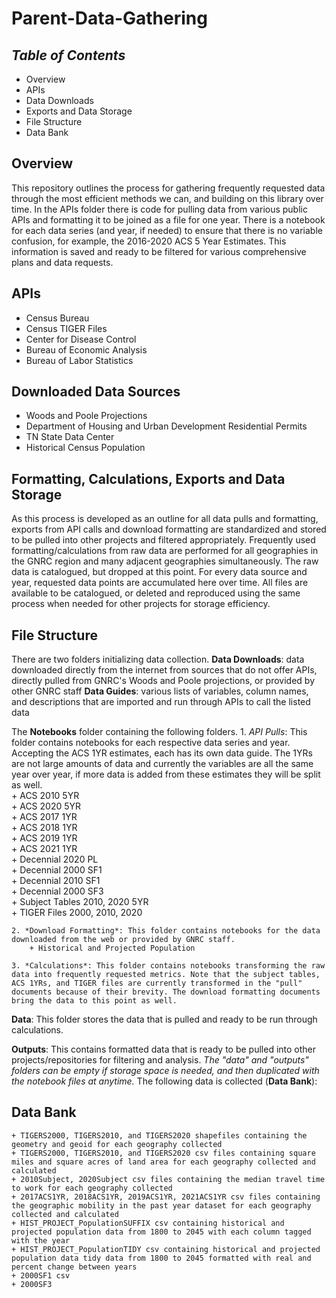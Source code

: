 # **Parent-Data-Gathering**

## *Table of Contents*  
+ Overview
+ APIs  
+ Data Downloads  
+ Exports and Data Storage
+ File Structure  
+ Data Bank   

## Overview  
This repository outlines the process for gathering frequently requested data through the most efficient methods we can, and building on this library over time. In the APIs folder there is code for pulling data from various public APIs and formatting it to be joined as a file for one year. There is a notebook for each data series (and year, if needed) to ensure that there is no variable confusion, for example, the 2016-2020 ACS 5 Year Estimates. This information is saved and ready to be filtered for various comprehensive plans and data requests.  

## APIs  
+ Census Bureau  
+ Census TIGER Files
+ Center for Disease Control  
+ Bureau of Economic Analysis  
+ Bureau of Labor Statistics  

## Downloaded Data Sources  
+ Woods and Poole Projections  
+ Department of Housing and Urban Development Residential Permits  
+ TN State Data Center  
+ Historical Census Population  

## Formatting, Calculations, Exports and Data Storage  
As this process is developed as an outline for all data pulls and formatting, exports from API calls and download formatting are standardized and stored to be pulled into other projects and filtered appropriately. Frequently used formatting/calculations from raw data are performed for all geographies in the GNRC region and many adjacent geographies simultaneously. The raw data is catalogued, but dropped at this point. For every data source and year, requested data points are accumulated here over time. All files are available to be catalogued, or deleted and reproduced using the same process when needed for other projects for storage efficiency.

## File Structure  
There are two folders initializing data collection.
**Data Downloads**: data downloaded directly from the internet from sources that do not offer APIs, directly pulled from GNRC's Woods and Poole projections, or provided by other GNRC staff
**Data Guides**: various lists of variables, column names, and descriptions that are imported and run through APIs to call the listed data  

The **Notebooks** folder containing the following folders.
    1.  *API Pulls*: This folder contains notebooks for each respective data series and year. Accepting the ACS 1YR estimates, each has its own data guide. The 1YRs are not large amounts of data and currently the variables are all the same year over year, if more data is added from these estimates they will be split as well.  
        + ACS 2010 5YR  
        + ACS 2020 5YR  
        + ACS 2017 1YR  
        + ACS 2018 1YR  
        + ACS 2019 1YR  
        + ACS 2021 1YR  
        + Decennial 2020 PL  
        + Decennial 2000 SF1  
        + Decennial 2010 SF1  
        + Decennial 2000 SF3  
        + Subject Tables 2010, 2020 5YR  
        + TIGER Files 2000, 2010, 2020  

    2. *Download Formatting*: This folder contains notebooks for the data downloaded from the web or provided by GNRC staff.
        + Historical and Projected Population  

    3. *Calculations*: This folder contains notebooks transforming the raw data into frequently requested metrics. Note that the subject tables, ACS 1YRs, and TIGER files are currently transformed in the "pull" documents because of their brevity. The download formatting documents bring the data to this point as well.  

**Data**: This folder stores the data that is pulled and ready to be run through calculations.  

**Outputs**: This contains formatted data that is ready to be pulled into other projects/repositories for filtering and analysis. *The "data" and "outputs" folders can be empty if storage space is needed, and then duplicated with the notebook files at anytime.* The following data is collected (**Data Bank**):  


## Data Bank
    + TIGERS2000, TIGERS2010, and TIGERS2020 shapefiles containing the geometry and geoid for each geography collected   
    + TIGERS2000, TIGERS2010, and TIGERS2020 csv files containing square miles and square acres of land area for each geography collected and calculated  
    + 2010Subject, 2020Subject csv files containing the median travel time to work for each geography collected  
    + 2017ACS1YR, 2018ACS1YR, 2019ACS1YR, 2021ACS1YR csv files containing the geographic mobility in the past year dataset for each geography collected and calculated  
    + HIST_PROJECT_PopulationSUFFIX csv containing historical and projected population data from 1800 to 2045 with each column tagged with the year  
    + HIST_PROJECT_PopulationTIDY csv containing historical and projected population data tidy data from 1800 to 2045 formatted with real and percent change between years  
    + 2000SF1 csv
    + 2000SF3
